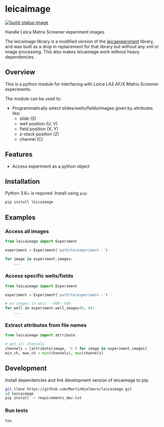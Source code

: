 # leicaimage

[![build-status-image]][travis]

Handle Leica Matrix Screener experiment images

The leicaimage library is a modified version of the
[leicaexperiment](https://github.com/arve0/leicaexperiment) library,
and was built as a drop in replacement for that library but without any xml
or image processing. This also makes leicaimage work without heavy dependencies.

## Overview

This is a python module for interfacing with *Leica LAS AF/X Matrix Screener*
experiments.

The module can be used to:

- Programmatically select slides/wells/fields/images given by attributes like:
  - slide (S)
  - well position (U, V)
  - field position (X, Y)
  - z-stack position (Z)
  - channel (C)

## Features

- Access experiment as a python object

## Installation

Python 3.6+ is required. Install using `pip`:

```bash
pip install leicaimage
```

## Examples

### Access all images

```python
from leicaimage import Experiment

experiment = Experiment('path/to/experiment--')

for image in experiment.images:
    ...
```

### Access specific wells/fields

```python
from leicaimage import Experiment

experiment = Experiment('path/to/experiment--')

# on images in well --U00--V00
for well in experiment.well_images(0, 0):
    ...
```

### Extract attributes from file names

```python
from leicaimage import attribute

# get all channels
channels = [attribute(image, 'C') for image in experiment.images]
min_ch, max_ch = min(channels), max(channels)
```

## Development

Install dependencies and link development version of leicaimage to pip:

```bash
git clone https://github.com/MartinHjelmare/leicaimage.git
cd leicaimage
pip install -r requirements_dev.txt
```

### Run tests

```bash
tox
```

[build-status-image]: https://travis-ci.com/MartinHjelmare/leicaimage.svg?branch=master
[travis]: https://travis-ci.com/MartinHjelmare/leicaimage

